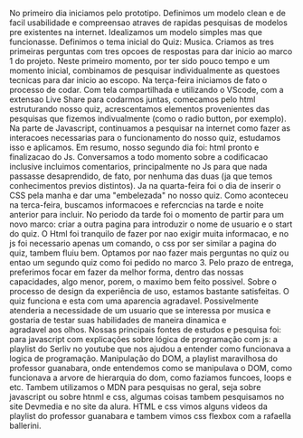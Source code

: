 No primeiro dia iniciamos pelo prototipo. Definimos um modelo clean e de facil usabilidade e compreensao atraves de rapidas pesquisas de modelos pre existentes na internet. Idealizamos um modelo simples mas que funcionasse.
Definimos o tema inicial do Quiz: Musica.
Criamos as tres primeiras perguntas com tres opcoes de respostas para dar inicio ao marco 1 do projeto.
Neste primeiro momento, por ter sido pouco tempo e um momento inicial, combinamos de pesquisar individualmente as questoes tecnicas para dar inicio ao escopo.
Na terça-feira iniciamos de fato o processo de codar. Com tela compartilhada e utilizando o VScode, com a extensao Live Share para codarmos juntas, comecamos pelo html estruturando nosso quiz, acrescentamos elementos provenientes das pesquisas que fizemos indivualmente (como o radio button, por exemplo). Na parte de Javascript, continuamos a pesquisar na internet como fazer as interacoes necessarias para o funcionamento do nosso quiz, estudamos isso e aplicamos. Em resumo, nosso segundo dia foi: html pronto e finalizacao do Js. Conversamos a todo momento sobre a codificacao inclusive incluimos comentarios, principalmente no Js para que nada passasse desaprendido, de fato, por nenhuma das duas (ja que temos conhecimentos previos distintos).
Ja na quarta-feira foi o dia de inserir o CSS pela manha e dar uma "embelezada" no nosso quiz. Como aconteceu na terca-feira, buscamos informacoes e refercncias na tarde e noite anterior para incluir. No periodo da tarde foi o momento de partir para um novo marco: criar a outra pagina para introduzir o nome de usuario e o start do quiz. O Html foi tranquilo de fazer por nao exigir muita informacao, e no js foi necessario apenas um comando, o css por ser similar a pagina do quiz, tambem fluiu bem.
Optamos por nao fazer mais perguntas no quiz ou entao um segundo quiz como foi pedido no marco 3. Pelo prazo de entrega, preferimos focar em fazer da melhor forma, dentro das nossas capacidades, algo menor, porem, o maximo bem feito possivel.
Sobre o processo de design da experiência de uso, estamos bastante satisfeitas. O quiz funciona e esta com uma aparencia agradavel. Possivelmente atenderia a necessidade de um usuario que se interessa por musica e gostaria de testar suas habilidades de maneira dinamica e agradavel aos olhos.
Nossas principais fontes de estudos e pesquisa foi: para javascript com explicações sobre lógica de programação com js: a playlist do Serliv no youtube que nos ajudou a entender como funcionava a logica de programação. 
Manipulação do DOM, a playlist maravilhosa do professor guanabara, onde entendemos como se manipulava o DOM, como funcionava a arvore de hierarquia do dom, como faziamos funcoes, loops e etc.
Tambem utilizamos o MDN para pesquisas no geral, seja sobre javascript ou sobre htnml e css, algumas coisas tambem pesquisamos no site Devmedia e no site da alura.
HTML e css vimos alguns videos da playlist do professor guanabara e tambem vimos css flexbox com a rafaella ballerini.
